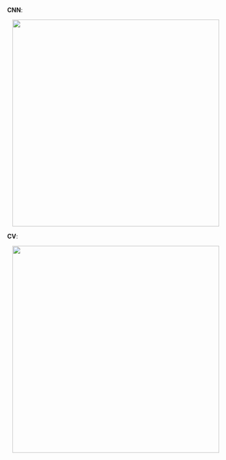 **CNN**:
<p align="center">
    <img src="video/2_mp4_ogv.gif", width="480">
</p>


**CV**:
<p align="center">
    <img src="video/cv_ogv.gif", width="480">
</p>
